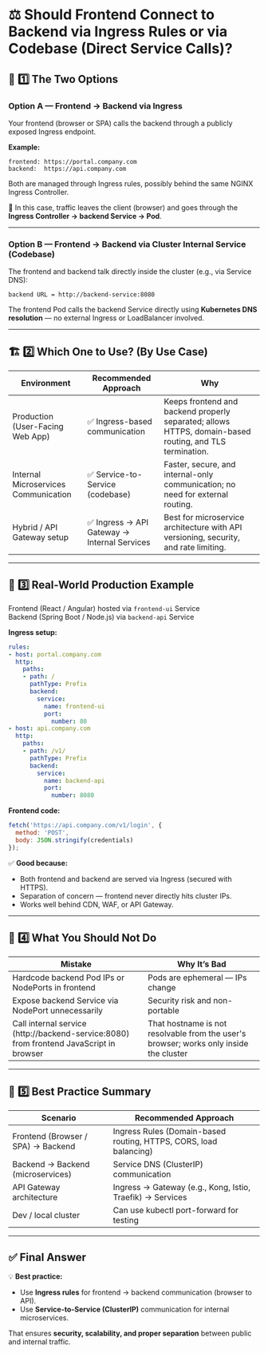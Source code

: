 # ⚖️ Should Frontend Connect to Backend via Ingress Rules or via Codebase (Direct Service Calls)?

## 🧩 1️⃣ The Two Options

### Option A — Frontend → Backend via Ingress

Your frontend (browser or SPA) calls the backend through a publicly exposed Ingress endpoint.

**Example:**

```
frontend: https://portal.company.com
backend:  https://api.company.com
```

Both are managed through Ingress rules, possibly behind the same NGINX Ingress Controller.

🧠 In this case, traffic leaves the client (browser) and goes through the **Ingress Controller → backend Service → Pod**.

---

### Option B — Frontend → Backend via Cluster Internal Service (Codebase)

The frontend and backend talk directly inside the cluster (e.g., via Service DNS):

```
backend URL = http://backend-service:8080
```

The frontend Pod calls the backend Service directly using **Kubernetes DNS resolution** —
no external Ingress or LoadBalancer involved.

---

## 🏗️ 2️⃣ Which One to Use? (By Use Case)

| Environment | Recommended Approach | Why |
|--------------|----------------------|-----|
| Production (User-Facing Web App) | ✅ Ingress-based communication | Keeps frontend and backend properly separated; allows HTTPS, domain-based routing, and TLS termination. |
| Internal Microservices Communication | ✅ Service-to-Service (codebase) | Faster, secure, and internal-only communication; no need for external routing. |
| Hybrid / API Gateway setup | ✅ Ingress → API Gateway → Internal Services | Best for microservice architecture with API versioning, security, and rate limiting. |

---

## 🧭 3️⃣ Real-World Production Example

Frontend (React / Angular) hosted via `frontend-ui` Service  
Backend (Spring Boot / Node.js) via `backend-api` Service

**Ingress setup:**

```yaml
rules:
- host: portal.company.com
  http:
    paths:
    - path: /
      pathType: Prefix
      backend:
        service:
          name: frontend-ui
          port:
            number: 80
- host: api.company.com
  http:
    paths:
    - path: /v1/
      pathType: Prefix
      backend:
        service:
          name: backend-api
          port:
            number: 8080
```

**Frontend code:**

```javascript
fetch('https://api.company.com/v1/login', {
  method: 'POST',
  body: JSON.stringify(credentials)
});
```

✅ **Good because:**

- Both frontend and backend are served via Ingress (secured with HTTPS).  
- Separation of concern — frontend never directly hits cluster IPs.  
- Works well behind CDN, WAF, or API Gateway.

---

## 🚫 4️⃣ What You Should Not Do

| Mistake | Why It’s Bad |
|----------|---------------|
| Hardcode backend Pod IPs or NodePorts in frontend | Pods are ephemeral — IPs change |
| Expose backend Service via NodePort unnecessarily | Security risk and non-portable |
| Call internal service (http://backend-service:8080) from frontend JavaScript in browser | That hostname is not resolvable from the user's browser; works only inside the cluster |

---

## 🧠 5️⃣ Best Practice Summary

| Scenario | Recommended Approach |
|-----------|----------------------|
| Frontend (Browser / SPA) → Backend | Ingress Rules (Domain-based routing, HTTPS, CORS, load balancing) |
| Backend → Backend (microservices) | Service DNS (ClusterIP) communication |
| API Gateway architecture | Ingress → Gateway (e.g., Kong, Istio, Traefik) → Services |
| Dev / local cluster | Can use kubectl port-forward for testing |

---

## ✅ Final Answer

💡 **Best practice:**

- Use **Ingress rules** for frontend → backend communication (browser to API).  
- Use **Service-to-Service (ClusterIP)** communication for internal microservices.  

That ensures **security, scalability, and proper separation** between public and internal traffic.
